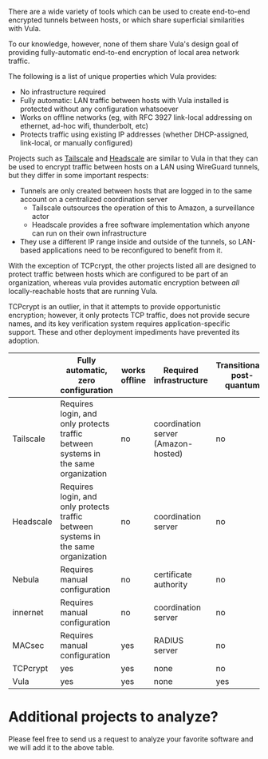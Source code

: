 There are a wide variety of tools which can be used to create end-to-end
encrypted tunnels between hosts, or which share superficial similarities with
Vula.

To our knowledge, however, none of them share Vula's design goal of providing
fully-automatic end-to-end encryption of local area network traffic.

The following is a list of unique properties which Vula provides:
* No infrastructure required
* Fully automatic: LAN traffic between hosts with Vula installed is protected without any configuration whatsoever
* Works on offline networks (eg, with RFC 3927 link-local addressing on ethernet, ad-hoc wifi, thunderbolt, etc)
* Protects traffic using existing IP addresses (whether DHCP-assigned, link-local, or manually configured)

Projects such as [Tailscale](https://tailscale.com/) and
[Headscale](https://github.com/juanfont/headscale) are similar to Vula in that
they can be used to encrypt traffic between hosts on a LAN using WireGuard
tunnels, but they differ in some important respects:

* Tunnels are only created between hosts that are logged in to the same account on a centralized coordination server
    * Tailscale outsources the operation of this to Amazon, a surveillance actor
    * Headscale provides a free software implementation which anyone can run on their own infrastructure
* They use a different IP range inside and outside of the tunnels, so LAN-based applications need to be reconfigured to benefit from it.

With the exception of TCPcrypt, the other projects listed all are designed to
protect traffic between hosts which are configured to be part of an
organization, whereas vula provides automatic encryption between *all*
locally-reachable hosts that are running Vula.

TCPcrypt is an outlier, in that it attempts to provide opportunistic
encryption; however, it only protects TCP traffic, does not provide secure
names, and its key verification system requires application-specific support.
These and other deployment impediments have prevented its adoption.


|           | Fully automatic, zero configuration                                                   | works offline | Required infrastructure             | Transitionally post-quantum | uses existing Ips | secure hostnames | free software | Protects non-TCP protocols | encrypted transport |
|-----------|---------------------------------------------------------------------------------------|---------------|-------------------------------------|-----------------------------|-------------------|------------------|---------------|----------------------------|---------------------|
| Tailscale | Requires login, and only protects traffic between systems in the same organization    | no            | coordination server (Amazon-hosted) | no                          | no                | yes              | partially     | yes                        | WireGuard           |
| Headscale | Requires login, and only protects traffic between systems in the same organization    | no            | coordination server                 | no                          | no                | yes              | yes           | yes                        | WireGuard           |
| Nebula    | Requires manual configuration                                                         | no            | certificate authority               | no                          | no                | yes              | yes           | yes                        | custom protocol     |
| innernet  | Requires manual configuration                                                         | no            | coordination server                 | no                          | no                | yes              | yes           | yes                        | WireGuard           |
| MACsec    | Requires manual configuration                                                         | yes           | RADIUS server                       | no                          | yes               | no               | yes           | yes                        | MACsec (not e2ee)   |
| TCPcrypt  | yes                                                                                   | yes           | none                                | no                          | yes               | no               | yes           | no                         | TCPCrypt            |
| Vula      | yes                                                                                   | yes           | none                                | yes                         | yes               | yes              | yes           | yes                        | WireGuard           |

# Additional projects to analyze?
Please feel free to send us a request to analyze your favorite software and we will add it to the above table.
